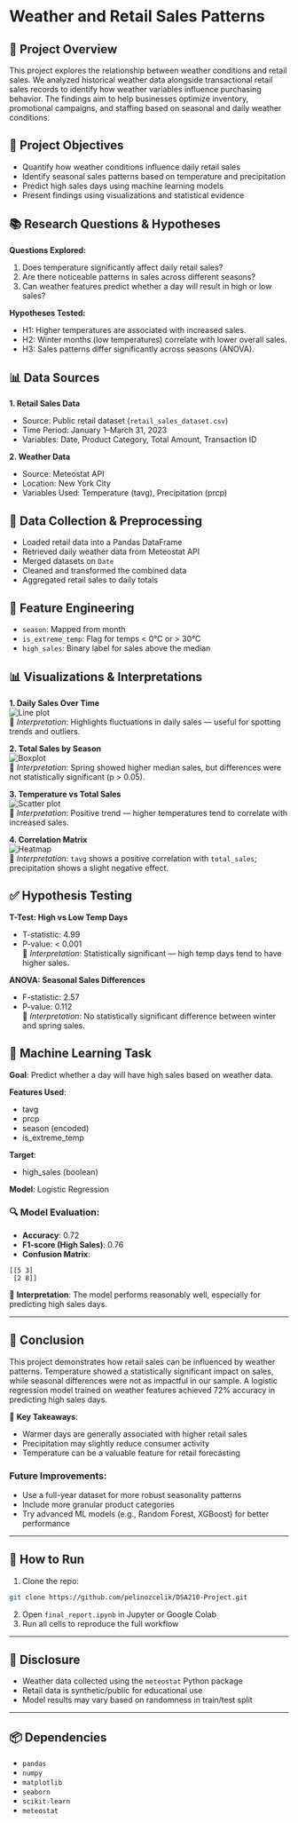# Weather and Retail Sales Patterns

## 📌 Project Overview

This project explores the relationship between weather conditions and retail sales. We analyzed historical weather data alongside transactional retail sales records to identify how weather variables influence purchasing behavior. The findings aim to help businesses optimize inventory, promotional campaigns, and staffing based on seasonal and daily weather conditions.

## 🎯 Project Objectives

- Quantify how weather conditions influence daily retail sales  
- Identify seasonal sales patterns based on temperature and precipitation  
- Predict high sales days using machine learning models  
- Present findings using visualizations and statistical evidence  

## 📚 Research Questions & Hypotheses

**Questions Explored:**
1. Does temperature significantly affect daily retail sales?
2. Are there noticeable patterns in sales across different seasons?
3. Can weather features predict whether a day will result in high or low sales?

**Hypotheses Tested:**
- H1: Higher temperatures are associated with increased sales.
- H2: Winter months (low temperatures) correlate with lower overall sales.
- H3: Sales patterns differ significantly across seasons (ANOVA).

## 📊 Data Sources

**1. Retail Sales Data**  
- Source: Public retail dataset (`retail_sales_dataset.csv`)  
- Time Period: January 1–March 31, 2023  
- Variables: Date, Product Category, Total Amount, Transaction ID  

**2. Weather Data**  
- Source: Meteostat API  
- Location: New York City  
- Variables Used: Temperature (tavg), Precipitation (prcp)  

## 🧪 Data Collection & Preprocessing

- Loaded retail data into a Pandas DataFrame  
- Retrieved daily weather data from Meteostat API  
- Merged datasets on `Date`  
- Cleaned and transformed the combined data  
- Aggregated retail sales to daily totals  

## 🔧 Feature Engineering

- `season`: Mapped from month  
- `is_extreme_temp`: Flag for temps < 0°C or > 30°C  
- `high_sales`: Binary label for sales above the median  

## 📊 Visualizations & Interpretations

**1. Daily Sales Over Time**  
![Line plot](plots/daily_sales.png)  
📌 *Interpretation*: Highlights fluctuations in daily sales — useful for spotting trends and outliers.

**2. Total Sales by Season**  
![Boxplot](plots/sales_by_season.png)  
📌 *Interpretation*: Spring showed higher median sales, but differences were not statistically significant (p > 0.05).

**3. Temperature vs Total Sales**  
![Scatter plot](plots/temperature_vs_sales.png)  
📌 *Interpretation*: Positive trend — higher temperatures tend to correlate with increased sales.

**4. Correlation Matrix**  
![Heatmap](plots/correlation_matrix.png)  
📌 *Interpretation*: `tavg` shows a positive correlation with `total_sales`; precipitation shows a slight negative effect.

## ✅ Hypothesis Testing

**T-Test: High vs Low Temp Days**  
- T-statistic: 4.99  
- P-value: < 0.001  
📌 *Interpretation*: Statistically significant — high temp days tend to have higher sales.

**ANOVA: Seasonal Sales Differences**  
- F-statistic: 2.57  
- P-value: 0.112  
📌 *Interpretation*: No statistically significant difference between winter and spring sales.

## 🤖 Machine Learning Task

**Goal**: Predict whether a day will have high sales based on weather data.

**Features Used**:
- tavg
- prcp
- season (encoded)
- is_extreme_temp

**Target**:
- high_sales (boolean)

**Model**: Logistic Regression  

### 🔍 Model Evaluation:
- **Accuracy**: 0.72  
- **F1-score (High Sales)**: 0.76  
- **Confusion Matrix**:  
```
[[5 3]
 [2 8]]
```
📌 **Interpretation**: The model performs reasonably well, especially for predicting high sales days.

---

## 📎 Conclusion

This project demonstrates how retail sales can be influenced by weather patterns. Temperature showed a statistically significant impact on sales, while seasonal differences were not as impactful in our sample. A logistic regression model trained on weather features achieved 72% accuracy in predicting high sales days.

📌 **Key Takeaways**:
- Warmer days are generally associated with higher retail sales  
- Precipitation may slightly reduce consumer activity  
- Temperature can be a valuable feature for retail forecasting  

### Future Improvements:
- Use a full-year dataset for more robust seasonality patterns  
- Include more granular product categories  
- Try advanced ML models (e.g., Random Forest, XGBoost) for better performance  

---

## 🧪 How to Run

1. Clone the repo:
```bash
git clone https://github.com/pelinozcelik/DSA210-Project.git
```

2. Open `final_report.ipynb` in Jupyter or Google Colab  
3. Run all cells to reproduce the full workflow  

---

## 📎 Disclosure

- Weather data collected using the `meteostat` Python package  
- Retail data is synthetic/public for educational use  
- Model results may vary based on randomness in train/test split

---

## 📦 Dependencies

- `pandas`
- `numpy`
- `matplotlib`
- `seaborn`
- `scikit-learn`
- `meteostat`
